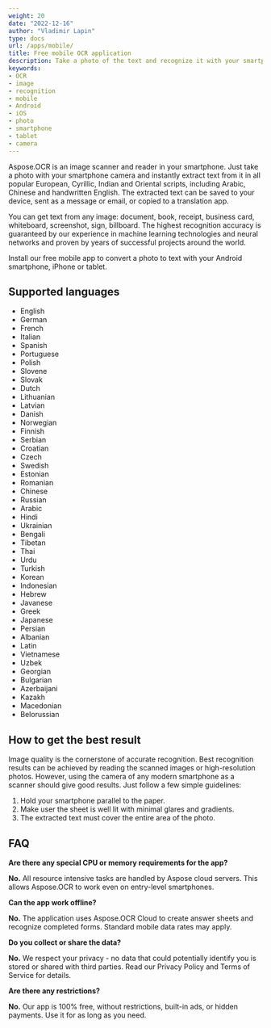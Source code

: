 ```yaml
---
weight: 20
date: "2022-12-16"
author: "Vladimir Lapin"
type: docs
url: /apps/mobile/
title: Free mobile OCR application
description: Take a photo of the text and recognize it with your smartphone.
keywords:
- OCR
- image
- recognition
- mobile
- Android
- iOS
- photo
- smartphone
- tablet
- camera
---
```


Aspose.OCR is an image scanner and reader in your smartphone. Just take a photo with your smartphone camera and instantly extract text from it in all popular European, Cyrillic, Indian and Oriental scripts, including Arabic, Chinese and handwritten English. The extracted text can be saved to your device, sent as a message or email, or copied to a translation app.

You can get text from any image: document, book, receipt, business card, whiteboard, screenshot, sign, billboard. The highest recognition accuracy is guaranteed by our experience in machine learning technologies and neural networks and proven by years of successful projects around the world.

Install our free mobile app to convert a photo to text with your Android smartphone, iPhone or tablet.

## Supported languages

- English
- German
- French
- Italian
- Spanish
- Portuguese
- Polish
- Slovene
- Slovak
- Dutch
- Lithuanian
- Latvian
- Danish
- Norwegian
- Finnish
- Serbian
- Croatian
- Czech
- Swedish
- Estonian
- Romanian
- Chinese
- Russian
- Arabic
- Hindi
- Ukrainian
- Bengali
- Tibetan
- Thai
- Urdu
- Turkish
- Korean
- Indonesian
- Hebrew
- Javanese
- Greek
- Japanese
- Persian
- Albanian
- Latin
- Vietnamese
- Uzbek
- Georgian
- Bulgarian
- Azerbaijani
- Kazakh
- Macedonian
- Belorussian

## How to get the best result

Image quality is the cornerstone of accurate recognition. Best recognition results can be achieved by reading the scanned images or high-resolution photos. However, using the camera of any modern smartphone as a scanner should give good results. Just follow a few simple guidelines:

1. Hold your smartphone parallel to the paper.
2. Make user the sheet is well lit with minimal glares and gradients.
3. The extracted text must cover the entire area of the photo.

## FAQ

**Are there any special CPU or memory requirements for the app?**

**No.** All resource intensive tasks are handled by Aspose cloud servers. This allows Aspose.OCR to work even on entry-level smartphones.

**Can the app work offline?**

**No.** The application uses Aspose.OCR Cloud to create answer sheets and recognize completed forms. Standard mobile data rates may apply.

**Do you collect or share the data?**

**No.** We respect your privacy - no data that could potentially identify you is stored or shared with third parties. Read our Privacy Policy and Terms of Service for details.

**Are there any restrictions?**

**No.** Our app is 100% free, without restrictions, built-in ads, or hidden payments. Use it for as long as you need.

